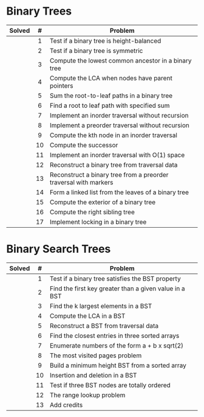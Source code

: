 
Binary Trees
============

| Solved |  #  | Problem |
|:------:|:---:|---------|
|        | 1   | Test if a binary tree is height-balanced |
|        | 2   | Test if a binary tree is symmetric |
|        | 3   | Compute the lowest common ancestor in a binary tree |
|        | 4   | Compute the LCA when nodes have parent pointers |
|	     | 5   | Sum the root-to-leaf paths in a binary tree |
|        | 6   | Find a root to leaf path with specified sum |
|        | 7   | Implement an inorder traversal without recursion |
|        | 8   | Implement a preorder traversal without recursion |
|        | 9   | Compute the kth node in an inorder traversal |
|        | 10  | Compute the successor |
|        | 11  | Implement an inorder traversal with O(1) space |
|        | 12  | Reconstruct a binary tree from traversal data |
|        | 13  | Reconstruct a binary tree from a preorder traversal with markers |
|        | 14  | Form a linked list from the leaves of a binary tree |
|	     | 15  | Compute the exterior of a binary tree |
|        | 16  | Compute the right sibling tree |
|        | 17  | Implement locking in a binary tree |


Binary Search Trees
===================

| Solved |  #  | Problem |
|:------:|:---:|---------|
|        | 1   | Test if a binary tree satisfies the BST property |
|        | 2   | Find the first key greater than a given value in a BST |
|        | 3   | Find the k largest elements in a BST |
|        | 4   | Compute the LCA in a BST |
|	     | 5   | Reconstruct a BST from traversal data |
|        | 6   | Find the closest entries in three sorted arrays |
|        | 7   | Enumerate numbers of the form a + b x sqrt(2) |
|        | 8   | The most visited pages problem |
|        | 9   | Build a minimum height BST from a sorted array |
|        | 10  | Insertion and deletion in a BST |
|        | 11  | Test if three BST nodes are totally ordered |
|        | 12  | The range lookup problem |
|        | 13  | Add credits |


